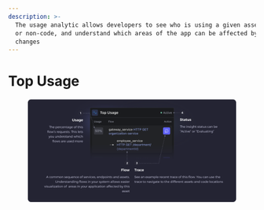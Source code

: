 ```yaml
---
description: >-
  The usage analytic allows developers to see who is using a given asset - code
  or non-code, and understand which areas of the app can be affected by any
  changes
---
```


# Top Usage

<figure><img src="../../.gitbook/assets/Top Usage - illustration.svg" alt=""><figcaption></figcaption></figure>
